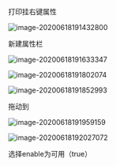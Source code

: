 打印挂右键属性

![image-20200618191432800](D:\E\Typora\bj\Work_note\June\6_18.assets\image-20200618191432800.png)

新建属性栏

![image-20200618191633347](D:\E\Typora\bj\Work_note\June\6_18.assets\image-20200618191633347.png)



![image-20200618191802074](D:\E\Typora\bj\Work_note\June\image-20200618191802074.png)

![image-20200618191852993](D:\E\Typora\bj\Work_note\June\6_18.assets\image-20200618191852993.png)



拖动到

![image-20200618191959159](D:\E\Typora\bj\Work_note\June\6_18.assets\image-20200618191959159.png)

![image-20200618192027072](D:\E\Typora\bj\Work_note\June\6_18.assets\image-20200618192027072.png)

选择enable为可用（true）